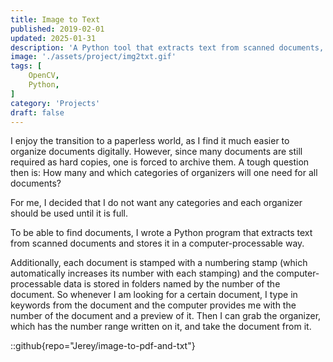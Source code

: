 ```yaml
---
title: Image to Text
published: 2019-02-01
updated: 2025-01-31
description: 'A Python tool that extracts text from scanned documents, stores it digitally, and organizes them using a numbering system for easy retrieval.'
image: './assets/project/img2txt.gif'
tags: [
    OpenCV,
    Python,
]
category: 'Projects'
draft: false 
---
```


I enjoy the transition to a paperless world, as I find it much easier to organize documents digitally. However, since many documents are still required as hard copies, one is forced to archive them. A tough question then is: How many and which categories of organizers will one need for all documents?

For me, I decided that I do not want any categories and each organizer should be used until it is full.

To be able to find documents, I wrote a Python program that extracts text from scanned documents and stores it in a computer-processable way.

Additionally, each document is stamped with a numbering stamp (which automatically increases its number with each stamping) and the computer-processable data is stored in folders named by the number of the document. So whenever I am looking for a certain document, I type in keywords from the document and the computer provides me with the number of the document and a preview of it. Then I can grab the organizer, which has the number range written on it, and take the document from it.

::github{repo="Jerey/image-to-pdf-and-txt"}
